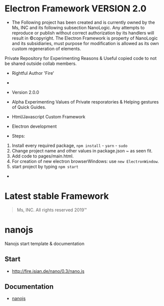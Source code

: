 # Electron Framework VERSION 2.0
- The Following project has been created and is currently owned by the Ms, INC and its following subsection NanoLogic.
  Any attempts to reproduce or publish without correct authorization by its handlers will result in ©copyright.
  The Electron Framework is property of NanoLogic and its subsidiaries, must purpose for modification is allowed as its own custom regeneration of elements.

Private Repository for Experimenting Reasons &amp; Useful copied code to not be shared outside collab members.

* Rightful Author 'Fire'

*
* Version 2.0.0
* Alpha Experimenting Values of Private resporatories & Helping gestures of Quick Guides.
* Html/Javascript Custom Framework
* Electron development 

* Steps:
1. Install every required package, `npm install` - `yarn` - `sudo`
2. Change project name and other values in package.json ~ as seen fit.
3. Add code to pages/main.html.
4. For creation of new electron browserWindows: use `new ElectronWindow`. 
5. start project by typing `npm start`

*

# Latest stable Framework
> Ms, INC. All rights reserved 2019™

# nanojs
Nanojs start template &amp; documentation

## Start
- http://fire.isjan.de/nano/0.3/nano.js

## Documentation
- [nanojs](http://fire.isjan.de/nanojs)

